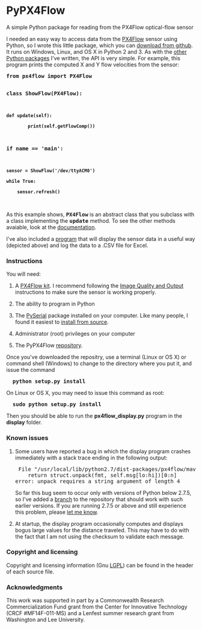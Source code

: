 PyPX4Flow
=========

A simple Python package for reading from the PX4Flow optical-flow sensor

<p>

I needed an easy way to access data from the <a href="http://pixhawk.org/modules/px4flow">PX4Flow</a> sensor using 
Python, so I wrote this little package, which
you can 
<a href="https://github.com/simondlevy/PyPX4Flow">download from github</a>.  
It runs on Windows, Linux, and
OS X in Python 2 and 3.  As with the <a href="http://home.wlu.edu/~levys/software">other Python packages</a> I've 
written, the API is very simple.  For example, this program prints the computed X and Y flow velocities from the sensor:

<b>
<pre>
from px4flow import PX4Flow

class ShowFlow(PX4Flow):

    def update(self):

            print(self.getFlowComp())


if __name__ == '__main__':

    sensor = ShowFlow('/dev/ttyACM0')

    while True:

        sensor.refresh()

</pre>
</b>

As this example shows, <tt><b>PX4Flow</b></tt> is an abstract class that you subclass with a class implementing the
<tt><b>update</b></tt> method.  To see the other methods avaiable, look at the 
<a href="px4flow.html">documentation</a>.

<p>

I've also included a <a href="https://github.com/simondlevy/PyPX4Flow/blob/master/display/px4flow_display.py">program</a> that will display the sensor data in a useful way (depicted above) and log the data to
a .CSV file for Excel.

<p>

<h3>Instructions</h3>

You will need:

<ol>
<li> A <a href="https://store.3drobotics.com/products/px4flow">PX4Flow kit</a>.  I recommend 
following the <a href="http://pixhawk.org/modules/px4flow#image_quality_and_output">Image Quality and Output</a>
instructions to make sure the sensor is working properly.
<li> <p> The ability to program in Python
<p><li> The <a href="http://pyserial.sourceforge.net/">PySerial</a> package installed on your computer.  
Like many people, I found it easiest to <a href="http://pyserial.sourceforge.net/pyserial.html#from-source-tar-gz-or-checkout">install from source</a>.
<p><li>Administrator (root) privileges on your computer
<p><li>The PyPX4Flow <a href="https://github.com/simondlevy/PyPX4Flow">repository</a>.  
</ol>

Once you've downloaded the repositry, use a terminal (Linux or OS X) or command shell
(Windows) to change to the directory where you put it, and issue the command

<b>
<pre>
  python setup.py install
</pre>
</b>

On Linux or OS X, you may need to issue this command as root:

<b>
<pre>
  sudo python setup.py install
</pre>
</b>

Then you should be able to run the <b>px4flow_display.py</b> program in the <b>display</b> folder.

<p>

<h3>Known issues</h3>

<ol>

<li> Some users have reported a bug in which the display program crashes immediately with a stack trace ending in the following output:

<pre>
 File "/usr/local/lib/python2.7/dist-packages/px4flow/mavlink_parser.py", line 99, in unpack
    return struct.unpack(fmt, self.msg[lo:hi])[0:n]
error: unpack requires a string argument of length 4
</pre>

So far this bug seem to occur only with versions of Python below 2.7.5, so I've added a 
<a href="https://github.com/simondlevy/PyPX4Flow/tree/PrePython2-7-5">branch</a> to the repository that
should work with such earlier versions. If you are running 2.7.5 or above and still experience this problem,
please  <a href="mailto:simon.d.levy@gmail.com">let me know</a>.

<p><li>At startup, the display program occasionally computes and displays bogus large values for the distance traveled.
This may have to do with the fact that I am not using the checksum to validate each message.

</ol>

<h3>Copyright and licensing</h3>

Copyright and licensing information (Gnu 
<a href="https://www.gnu.org/licenses/lgpl.html">LGPL</a>) 
can be found in the header of each source file.

<h3>Acknowledgments</h3>

This work was supported in part by a  Commonwealth Research Commercialization Fund
grant from the Center for Innovative Technology (CRCF #MF14F-011-MS) and a
Lenfest summer research grant from Washington and Lee University.


